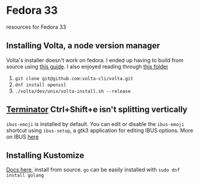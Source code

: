 # Fedora 33
resources for Fedora 33

## Installing Volta, a node version manager
Volta's installer doesn't work on fedora. I ended up having to build from source using [this guide](https://docs.volta.sh/contributing/). I also enjoyed reading through [this folder](https://github.com/volta-cli/volta/tree/main/dev/unix)

1. `git clone git@github.com:volta-cli/volta.git`
2. `dnf install openssl`
3. `./volta/dev/unix/volta-install.sh --release`

## [Terminator](https://terminator-gtk3.readthedocs.io/en/latest/) Ctrl+Shift+e isn't splitting vertically
`ibus-emoji` is installed by default. You can edit or disable the `ibus-emoji` shortcut using `ibus-setup`, a gtk3 application for editing IBUS options. More on IBUS [here](https://fedoraproject.org/wiki/I18N/IBus)

## Installing Kustomize
[Docs here](https://kubectl.docs.kubernetes.io/installation/kustomize/source/), install from source. `go` can be easily installed with `sudo dnf install golang`

